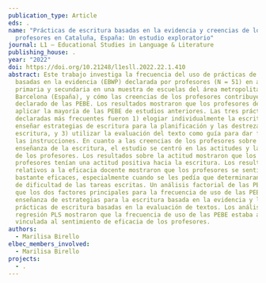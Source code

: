 ```yaml
---
publication_type: Article
eds: .
name: "Prácticas de escritura basadas en la evidencia y creencias de los
  profesores en Cataluña, España: Un estudio exploratorio"
journal: L1 – Educational Studies in Language & Literature
publishing_house: .
year: "2022"
doi: https://doi.org/10.21248/l1esll.2022.22.1.410
abstract: Este trabajo investiga la frecuencia del uso de prácticas de escritura
  basadas en la evidencia (EBWP) declarada por profesores (N = 51) en aulas de
  primaria y secundaria en una muestra de escuelas del área metropolitana de
  Barcelona (España), y cómo las creencias de los profesores contribuyen al uso
  declarado de las PEBE. Los resultados mostraron que los profesores declararon
  aplicar la mayoría de las PEBE de estudios anteriores. Las tres prácticas
  declaradas más frecuentes fueron 1) elogiar individualmente la escritura, 2)
  enseñar estrategias de escritura para la planificación y las destrezas de
  escritura, y 3) utilizar la evaluación del texto como guía para dar forma a
  las instrucciones. En cuanto a las creencias de los profesores sobre la
  enseñanza de la escritura, el estudio se centró en las actitudes y la eficacia
  de los profesores. Los resultados sobre la actitud mostraron que los
  profesores tenían una actitud positiva hacia la escritura. Los resultados
  relativos a la eficacia docente mostraron que los profesores se sentían
  bastante eficaces, especialmente cuando se les pedía que determinaran el nivel
  de dificultad de las tareas escritas. Un análisis factorial de las PEBE mostró
  que los dos factores principales para la frecuencia de uso de las PEBE eran la
  enseñanza de estrategias para la escritura basada en la evidencia y las
  prácticas de escritura basadas en la evaluación de textos. Los análisis de
  regresión PLS mostraron que la frecuencia de uso de las PEBE estaba altamente
  vinculada al sentimiento de eficacia de los profesores.
authors:
  - Marilisa Birello
elbec_members_involved:
  - Marilisa Birello
projects:
  - .
---
```

